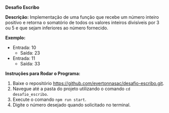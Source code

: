**Desafio Escribo**

**Descrição:**
Implementação de uma função que recebe um número inteiro positivo e retorna o somatório de todos os valores inteiros divisíveis por 3 ou 5 e que sejam inferiores ao número fornecido.

**Exemplo:**
- Entrada: 10
  - Saída: 23
- Entrada: 11
  - Saída: 33

**Instruções para Rodar o Programa:**
1. Baixe o repositório https://github.com/evertonnasac/desafio-escribo.git.
2. Navegue até a pasta do projeto utilizando o comando ```cd desafio_escribo```.
3. Execute o comando ```npm run start```.
4. Digite o número desejado quando solicitado no terminal.